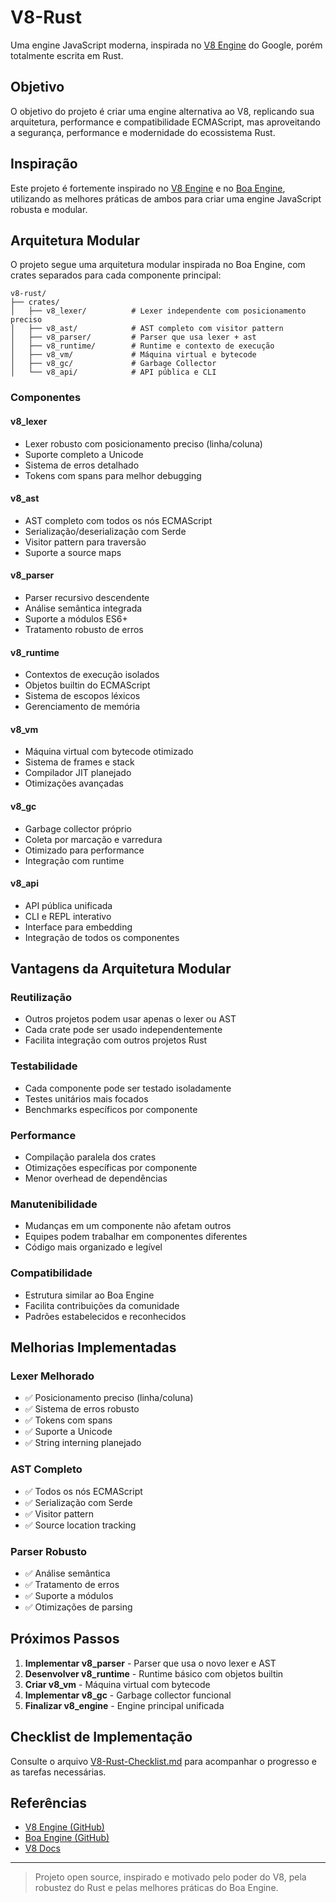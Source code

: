 # V8-Rust

Uma engine JavaScript moderna, inspirada no [V8 Engine](https://github.com/v8/v8) do Google, porém totalmente escrita em Rust.

## Objetivo
O objetivo do projeto é criar uma engine alternativa ao V8, replicando sua arquitetura, performance e compatibilidade ECMAScript, mas aproveitando a segurança, performance e modernidade do ecossistema Rust.

## Inspiração
Este projeto é fortemente inspirado no [V8 Engine](https://github.com/v8/v8) e no [Boa Engine](https://github.com/boa-dev/boa), utilizando as melhores práticas de ambos para criar uma engine JavaScript robusta e modular.

## Arquitetura Modular

O projeto segue uma arquitetura modular inspirada no Boa Engine, com crates separados para cada componente principal:

```
v8-rust/
├── crates/
│   ├── v8_lexer/          # Lexer independente com posicionamento preciso
│   ├── v8_ast/            # AST completo com visitor pattern
│   ├── v8_parser/         # Parser que usa lexer + ast
│   ├── v8_runtime/        # Runtime e contexto de execução
│   ├── v8_vm/             # Máquina virtual e bytecode
│   ├── v8_gc/             # Garbage Collector
│   └── v8_api/            # API pública e CLI
```

### Componentes

#### **v8_lexer**
- Lexer robusto com posicionamento preciso (linha/coluna)
- Suporte completo a Unicode
- Sistema de erros detalhado
- Tokens com spans para melhor debugging

#### **v8_ast** 
- AST completo com todos os nós ECMAScript
- Serialização/deserialização com Serde
- Visitor pattern para traversão
- Suporte a source maps

#### **v8_parser**
- Parser recursivo descendente
- Análise semântica integrada
- Suporte a módulos ES6+
- Tratamento robusto de erros

#### **v8_runtime**
- Contextos de execução isolados
- Objetos builtin do ECMAScript
- Sistema de escopos léxicos
- Gerenciamento de memória

#### **v8_vm**
- Máquina virtual com bytecode otimizado
- Sistema de frames e stack
- Compilador JIT planejado
- Otimizações avançadas

#### **v8_gc**
- Garbage collector próprio
- Coleta por marcação e varredura
- Otimizado para performance
- Integração com runtime

#### **v8_api**
- API pública unificada
- CLI e REPL interativo
- Interface para embedding
- Integração de todos os componentes

## Vantagens da Arquitetura Modular

### **Reutilização**
- Outros projetos podem usar apenas o lexer ou AST
- Cada crate pode ser usado independentemente
- Facilita integração com outros projetos Rust

### **Testabilidade**
- Cada componente pode ser testado isoladamente
- Testes unitários mais focados
- Benchmarks específicos por componente

### **Performance**
- Compilação paralela dos crates
- Otimizações específicas por componente
- Menor overhead de dependências

### **Manutenibilidade**
- Mudanças em um componente não afetam outros
- Equipes podem trabalhar em componentes diferentes
- Código mais organizado e legível

### **Compatibilidade**
- Estrutura similar ao Boa Engine
- Facilita contribuições da comunidade
- Padrões estabelecidos e reconhecidos

## Melhorias Implementadas

### **Lexer Melhorado**
- ✅ Posicionamento preciso (linha/coluna)
- ✅ Sistema de erros robusto
- ✅ Tokens com spans
- ✅ Suporte a Unicode
- ✅ String interning planejado

### **AST Completo**
- ✅ Todos os nós ECMAScript
- ✅ Serialização com Serde
- ✅ Visitor pattern
- ✅ Source location tracking

### **Parser Robusto**
- ✅ Análise semântica
- ✅ Tratamento de erros
- ✅ Suporte a módulos
- ✅ Otimizações de parsing

## Próximos Passos

1. **Implementar v8_parser** - Parser que usa o novo lexer e AST
2. **Desenvolver v8_runtime** - Runtime básico com objetos builtin
3. **Criar v8_vm** - Máquina virtual com bytecode
4. **Implementar v8_gc** - Garbage collector funcional
5. **Finalizar v8_engine** - Engine principal unificada

## Checklist de Implementação
Consulte o arquivo [V8-Rust-Checklist.md](./V8-Rust-Checklist.md) para acompanhar o progresso e as tarefas necessárias.

## Referências
- [V8 Engine (GitHub)](https://github.com/v8/v8)
- [Boa Engine (GitHub)](https://github.com/boa-dev/boa)
- [V8 Docs](https://v8.dev/docs)

---

> Projeto open source, inspirado e motivado pelo poder do V8, pela robustez do Rust e pelas melhores práticas do Boa Engine. 
